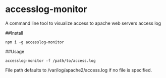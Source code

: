 # accesslog-monitor
A command line tool to visualize access to apache web servers access log

##Install

`npm i -g accesslog-monitor`
  
##Usage

`accesslog-monitor -f /path/to/access.log`
  
File path defaults to /var/log/apache2/access.log if no file is specified.
